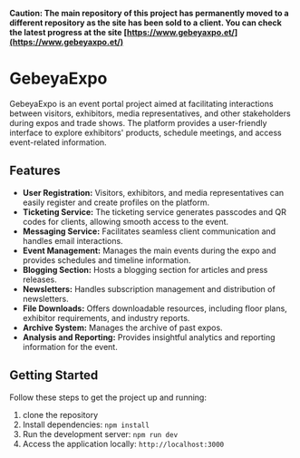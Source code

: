 **Caution: The main repository of this project has permanently moved to a different repository as the site has been sold to a client. You can check the latest progress at the site [https://www.gebeyaxpo.et/](https://www.gebeyaxpo.et/)**

# GebeyaExpo

GebeyaExpo is an event portal project aimed at facilitating interactions between visitors, exhibitors, media representatives, and other stakeholders during expos and trade shows. The platform provides a user-friendly interface to explore exhibitors' products, schedule meetings, and access event-related information.

## Features

- **User Registration:** Visitors, exhibitors, and media representatives can easily register and create profiles on the platform.
- **Ticketing Service:** The ticketing service generates passcodes and QR codes for clients, allowing smooth access to the event.
- **Messaging Service:** Facilitates seamless client communication and handles email interactions.
- **Event Management:** Manages the main events during the expo and provides schedules and timeline information.
- **Blogging Section:** Hosts a blogging section for articles and press releases.
- **Newsletters:** Handles subscription management and distribution of newsletters.
- **File Downloads:** Offers downloadable resources, including floor plans, exhibitor requirements, and industry reports.
- **Archive System:** Manages the archive of past expos.
- **Analysis and Reporting:** Provides insightful analytics and reporting information for the event.

## Getting Started

Follow these steps to get the project up and running:
1. clone the repository
2. Install dependencies: `npm install`
3. Run the development server: `npm run dev`
4. Access the application locally: `http://localhost:3000`
